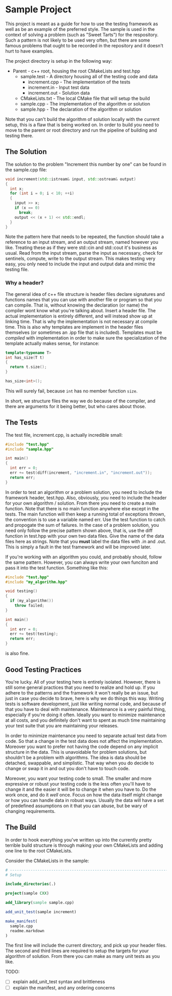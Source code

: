 # Sample Project

This project is meant as a guide for how to use the testing framework as well as
be an example of the preferred style. The sample is used in the context of
solving a problem (such as "Sweet Tarts") for the respository. Such a pattern is
not likely to be used very often, but there are some famous problems that ought
to be recorded in the repository and it doesn't hurt to have examples.

The project directory is setup in the following way:

* Parent - c++ root, housing the root CMakeLists and test.hpp
  * sample.test - A directory housing all of the testing code and data
    * increment.cpp - The implementation of the tests
    * increment.in - Input test data
    * increment.out - Solution data
  * CMakeLists.txt - The local CMake file that will setup the build
  * sample.cpp - The implementation of the algorithm or solution
  * sample.hpp - The declaration of the algorithm or solution

Note that you can't build the algorithm of solution locally with the current
setup, this is a flaw that is being worked on. In order to build you need to
move to the parent or root directory and run the pipeline of building and
testing there.

## The Solution

The solution to the problem "Increment this number by one" can be found in the
sample.cpp file:

```C++
void increment(std::istream& input, std::ostream& output)
{
  int x;
  for (int i = 0; i < 10; ++i)
  {
    input >> x;
    if (x == 0)
      break;
    output << (x + 1) << std::endl;
  }
}
```

Note the pattern here that needs to be repeated, the function should take a
reference to an input stream, and an output stream, named however you like.
Treating these as if they were std::cin and std::cout it's business as usual.
Read from the input stream, parse the input as necessary, check for sentinels,
compute, write to the output stream. This makes testing very easy, you only
need to include the input and output data and mimic the testing file.

### Why a header?

The general idea of c++ file structure is header files declare signatures and
functions names that you can use with another file or program so that you can
compile. That is, without knowing the declaration (or name) the compiler wont
know what you're talking about. Insert a header file. The actual implementation
is entirely different, and will instead show up at linking time. That is why
the implementation is not necessary at compile time. This is also why templates
are implement in the header files themselves (or sometimes an .ipp file that is
included). Templates must be *compiled* with implementation in order to make
sure the specialization of the template actually makes sense, for instance:

```c++
template<typename T>
int has_size(T t)
{
  return t.size();
}

has_size<int>();
```

This will surely fail, because `int` has no member function `size`.

In short, we structure files the way we do because of the compiler, and there
are arguments for it being better, but who cares about those.

## The Tests

The test file, increment.cpp, is actually incredible small:

```c++
#include "test.hpp"
#include "sample.hpp"

int main()
{
  int err = 0;
  err += test(diff(increment, "increment.in", "increment.out"));
  return err;
}
```

In order to test an algorithm or a problem solution, you need to include the
framework header, test.hpp. Also, obviously, you need to include the header for
your own algorithm / solution. From there you need to create a main function.
Note that there is no main function anywhere else except in the tests. The main
function will then keep a running total of exceptions thrown, the convention is
to use a variable named err. Use the test function to catch and propogate the
sum of failures. In the case of a problem solution, you need only follow the
precise pattern shown above, that is, use the diff function in test.hpp with
your own two data files. Give the name of the data files here as strings. Note
that you **must** label the data files with .in and .out. This is simply a
fault in the test framework and will be improved later.

If you're working with an algorithm you could, and probably should, follow the
same pattern. However, you can always write your own funciton and pass it into
the test function. Something like this:

```c++
#include "test.hpp"
#include "my_algorithm.hpp"

void testing()
{
  if (my_algorithm())
    throw failed;
}

int main()
{
  int err = 0;
  err += test(testing);
  return err;
}
```

is also fine.

## Good Testing Practices

You're lucky. All of your testing here is entirely isolated. However, there is
still some general practices that you need to realize and hold up. If you
adhere to the patterns and the framework it won't really be an issue, but just
in case you decide to brave, here is why we do things this way. Writing tests
is software development, just like writing normal code, and because of that you
have to deal with maintenance. Maintenance is a very painful thing, especially
if you're doing it often. Ideally you want to minimize maintenance at all
costs, and you definitely don't want to spent as much time maintaining your
test suite that you are maintaining your releases.

In order to minimize maintenance you need to separate actual test data from
code. So that a change in the test data does not affect the implementation.
Moreover you want to prefer not having the code depend on any implicit
structure in the data. This is unavoidable for problem solutions, but shouldn't
be a problem with algorithms. The idea is data should be detached, swappable,
and simplistic. That way when you do decide to change or swap it in and out you
don't have to touch code.

Moreover, you want your testing code to small. The smaller and more expressive
or robust your testing code is the less often you'll have to change it and the
easier it will be to change it when you have to. Do the work once, and do it
*well* once. Focus on how the data itself might change or how you can handle
data in robust ways. Usually the data will have a set of predefined assumptions
on it that you can abuse, but be wary of changing requirements.

## The Build

In order to hook everything you've written up into the currently pretty
terrible build structure is through making your own CMakeLists and adding one
line to the root CMakeLists.

Consider the CMakeLists in the sample:

```CMake
# ---------------------------------------------------------------------------- #
# Setup

include_directories(.)

project(sample CXX)

add_library(sample sample.cpp)

add_unit_test(sample increment)

make_manifest(
  sample.cpp
  readme.markdown
)
```

The first line will include the current directory, and pick up your header
files. The second and third lines are required to setup the targets for your
algorithm of solution. From there you can make as many unit tests as you like.

TODO:
- [ ] explain add_unit_test syntax and brittleness
- [ ] explain the manifest, and any ordering concerns
